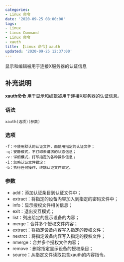 ```yaml
---
categories:
- Linux 命令
date: '2020-09-25 08:00:00'
tags:
- Linux
- Linux Command
- Linux 命令
- xauth
title: 【Linux 命令】xauth
updated: '2020-09-25 12:37:00'
---
```


显示和编辑被用于连接X服务器的认证信息

## 补充说明

**xauth命令** 用于显示和编辑被用于连接X服务器的认证信息。

###  语法

```shell
xauth(选项)(参数)
```

###  选项

```shell
-f：不使用默认的认证文件，而使用指定的认证文件；
-q：安静模式，不打印未请求的状态信息；
-v：详细模式，打印指定的各种操作信息；
-i：忽略认证文件锁定；
-b：执行任何操作，终端认证文件锁定。
```

###  参数

*   add：添加认证条目到认证文件中；
*   extract：将指定的设备内容加入到指定的密码文件中；
*   info：显示授权文件相关信息；
*   exit：退出交互模式；
*   list：列出给定的显示设备的内容；
*   merge：合并多个授权文件内容；
*   extract：将指定设备内容写入指定的授权文件；
*   nextrct：将指定设备内容写入指定的授权文件；
*   nmerge：合并多个授权文件内容；
*   remove：删除指定显示设备的授权条目；
*   source：从指定文件读取包含xauth的内容指令。


<!-- Linux命令行搜索引擎：https://jaywcjlove.github.io/linux-command/ -->